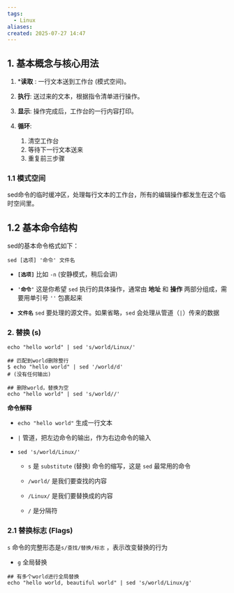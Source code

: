 ```yaml
---
tags:
  - Linux
aliases: 
created: 2025-07-27 14:47
---
```

## 1. 基本概念与核心用法

1. ***读取** : 一行文本送到工作台 (模式空间)。
	
2. **执行**: 送过来的文本，根据指令清单进行操作。
	
3. **显示**: 操作完成后，工作台的一行内容打印。
	
4. **循环**: 
	1. 清空工作台
	2. 等待下一行文本送来
	3. 重复前三步骤

### 1.1 模式空间

sed命令的临时缓冲区，处理每行文本的工作台，所有的编辑操作都发生在这个临时空间里。

## 1.2 基本命令结构

sed的基本命令格式如下：

```shell
sed [选项] '命令' 文件名
```

- **`[选项]`** 比如 `-n` (安静模式，稍后会讲)
    
- **`'命令'`** 这是你希望 `sed` 执行的具体操作，通常由 **地址** 和 **操作** 两部分组成，需要用单引号 `''` 包裹起来
    
- **`文件名`** `sed` 要处理的源文件。如果省略，`sed` 会处理从管道（`|`）传来的数据


### 2. 替换 (s)

``` shell
echo "hello world" | sed 's/world/Linux/'

## 匹配到world删除整行
$ echo "hello world" | sed '/world/d'
# (没有任何输出)

## 删除world，替换为空
echo "hello world" | sed 's/world//'

```

**命令解释**

- `echo "hello world"` 生成一行文本
    
- `|` 管道，把左边命令的输出，作为右边命令的输入
    
- `sed 's/world/Linux/'`
    
    - `s` 是 `substitute` (替换) 命令的缩写，这是 `sed` 最常用的命令
        
    - `/world/` 是我们要查找的内容
        
    - `/Linux/` 是我们要替换成的内容
        
    - `/` 是分隔符

### 2.1 替换标志 (Flags)

`s` 命令的完整形态是`s/查找/替换/标志` ，表示改变替换的行为

- `g` 全局替换

```shell
## 有多个world进行全局替换
echo "hello world, beautiful world" | sed 's/world/Linux/g'
```

